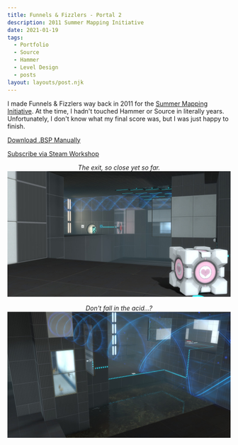 ```yaml
---
title: Funnels & Fizzlers - Portal 2
description: 2011 Summer Mapping Initiative 
date: 2021-01-19
tags:
  - Portfolio
  - Source
  - Hammer
  - Level Design
  - posts
layout: layouts/post.njk
---
```


<p>I made Funnels & Fizzlers way back in 2011 for the <a href="https://theportalwiki.com/wiki/Summer_Mapping_Initiative" target="blank">Summer Mapping Initiative</a>. At the time, I hadn't touched Hammer or Source in literally years. Unfortunately, I don't know what my final score was, but I was just happy to finish.</p>

<a href="/files/sp_funnels_n_fizzlers.zip" class="button" download>Download .BSP Manually</a>

<a href="https://steamcommunity.com/sharedfiles/filedetails/?id=1755624688" class="button" target="blank">Subscribe via Steam Workshop</a>

<p style="text-align: center"><i>The exit, so close yet so far.</i><br><img src="/img/fnf_cube.jpg"></p>
<p style="text-align: center"><i>Don't fall in the acid...?</i><br><img src="/img/fnf.jpg"></p>